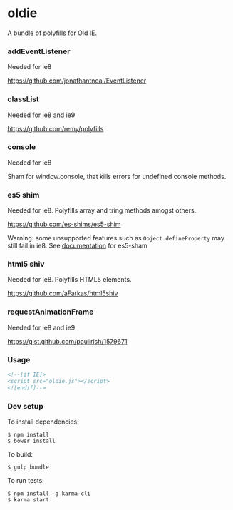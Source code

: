 # oldie

A bundle of polyfills for Old IE.


### addEventListener
Needed for ie8

<https://github.com/jonathantneal/EventListener>

### classList
Needed for ie8 and ie9

<https://github.com/remy/polyfills>

### console
Needed for ie8

Sham for window.console, that kills errors for undefined console methods.

### es5 shim
Needed for ie8. Polyfills array and tring methods amogst others.

<https://github.com/es-shims/es5-shim>

Warning: some unsupported features such as `Object.defineProperty` may still fail in ie8. See [documentation](https://github.com/es-shims/es5-shim) for es5-sham

### html5 shiv
Needed for ie8. Polyfills HTML5 elements.

<https://github.com/aFarkas/html5shiv>

### requestAnimationFrame
Needed for ie8 and ie9

<https://gist.github.com/paulirish/1579671>


### Usage

```html
<!--[if IE]>
<script src="oldie.js"></script>
<![endif]-->
```


### Dev setup

To install dependencies:

```
$ npm install
$ bower install
```

To build:

```
$ gulp bundle
```

To run tests:

```
$ npm install -g karma-cli
$ karma start
```
